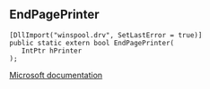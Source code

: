 ## EndPagePrinter

```
[DllImport("winspool.drv", SetLastError = true)]
public static extern bool EndPagePrinter(
   IntPtr hPrinter
);
```

[Microsoft documentation](https://docs.microsoft.com/en-us/windows/win32/api/winspool/nf-winspool-endpageprinter)
